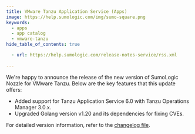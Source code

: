 ```yaml
---
title: VMware Tanzu Application Service (Apps)
image: https://help.sumologic.com/img/sumo-square.png
keywords:
  - apps
  - app catalog
  - vmware-tanzu
hide_table_of_contents: true

  - url: https://help.sumologic.com/release-notes-service/rss.xml
    
---
```


We're happy to announce the release of the new version of SumoLogic Nozzle for VMware Tanzu. Below are the key features that this update offers:
- Added support for Tanzu Application Service 6.0 with Tanzu Operations Manager 3.0.x.
- Upgraded Golang version v1.20 and its dependencies for fixing CVEs.

For detailed version information, refer to the [changelog file](https://github.com/SumoLogic/sumologic-cloudfoundry-nozzle/blob/master/CHANGELOG.md).
